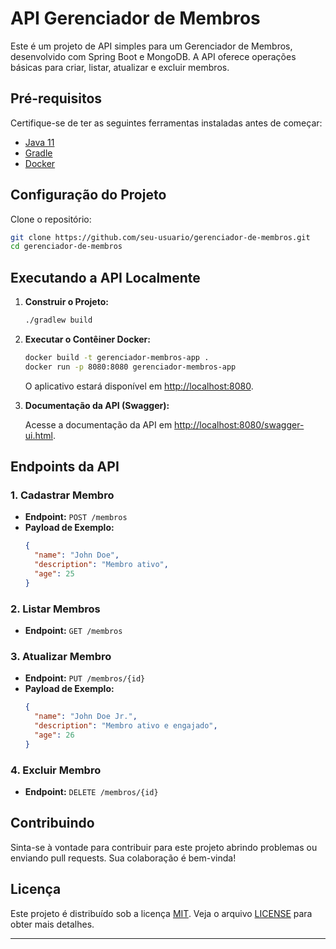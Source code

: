 # API Gerenciador de Membros

Este é um projeto de API simples para um Gerenciador de Membros, desenvolvido com Spring Boot e MongoDB. A API oferece operações básicas para criar, listar, atualizar e excluir membros.

## Pré-requisitos

Certifique-se de ter as seguintes ferramentas instaladas antes de começar:

- [Java 11](https://www.oracle.com/java/technologies/javase-jdk11-downloads.html)
- [Gradle](https://gradle.org/install/)
- [Docker](https://www.docker.com/get-started)

## Configuração do Projeto

Clone o repositório:

```bash
git clone https://github.com/seu-usuario/gerenciador-de-membros.git
cd gerenciador-de-membros
```

## Executando a API Localmente

1. **Construir o Projeto:**

   ```bash
   ./gradlew build
   ```

2. **Executar o Contêiner Docker:**

   ```bash
   docker build -t gerenciador-membros-app .
   docker run -p 8080:8080 gerenciador-membros-app
   ```

   O aplicativo estará disponível em [http://localhost:8080](http://localhost:8080).

3. **Documentação da API (Swagger):**

   Acesse a documentação da API em [http://localhost:8080/swagger-ui.html](http://localhost:8080/swagger-ui.html).

## Endpoints da API

### 1. Cadastrar Membro

- **Endpoint:** `POST /membros`
- **Payload de Exemplo:**
  ```json
  {
    "name": "John Doe",
    "description": "Membro ativo",
    "age": 25
  }
  ```

### 2. Listar Membros

- **Endpoint:** `GET /membros`

### 3. Atualizar Membro

- **Endpoint:** `PUT /membros/{id}`
- **Payload de Exemplo:**
  ```json
  {
    "name": "John Doe Jr.",
    "description": "Membro ativo e engajado",
    "age": 26
  }
  ```

### 4. Excluir Membro

- **Endpoint:** `DELETE /membros/{id}`

## Contribuindo

Sinta-se à vontade para contribuir para este projeto abrindo problemas ou enviando pull requests. Sua colaboração é bem-vinda!

## Licença

Este projeto é distribuído sob a licença [MIT](LICENSE). Veja o arquivo [LICENSE](LICENSE) para obter mais detalhes.

---

